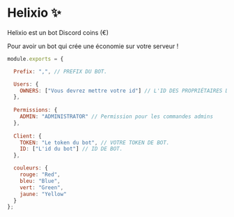 # Helixio ✨
Helixio est un bot Discord coins (€)

Pour avoir un bot qui crée une économie sur votre serveur !

```js
module.exports = {

  Prefix: ",", // PREFIX DU BOT.

  Users: {
    OWNERS: ["Vous devrez mettre votre id"] // L'ID DES PROPRIÉTAIRES DU BOT.
  },
  
  Permissions: {
    ADMIN: "ADMINISTRATOR" // Permission pour les commandes admins
  },
  
  Client: {
    TOKEN: "Le token du bot", // VOTRE TOKEN DE BOT.
    ID: ["L'id du bot"] // ID DE BOT.
  },

  couleurs: {
    rouge: "Red", 
    bleu: "Blue",
    vert: "Green",
    jaune: "Yellow"
  }
};
```
